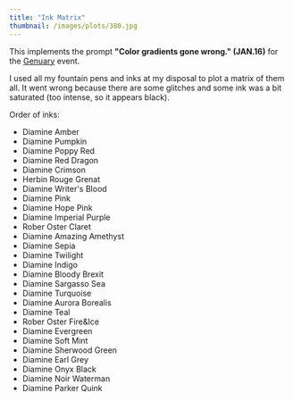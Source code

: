```yaml
---
title: "Ink Matrix"
thumbnail: /images/plots/380.jpg
---
```



This implements the prompt **"Color gradients gone wrong." (JAN.16)** for the [Genuary](https://genuary.art/) event.

I used all my fountain pens and inks at my disposal to plot a matrix of them all. It went wrong because there are some glitches and some ink was a bit saturated (too intense, so it appears black).

Order of inks:

- Diamine Amber
- Diamine Pumpkin
- Diamine Poppy Red
- Diamine Red Dragon
- Diamine Crimson
- Herbin Rouge Grenat
- Diamine Writer's Blood
- Diamine Pink
- Diamine Hope Pink
- Diamine Imperial Purple
- Rober Oster Claret
- Diamine Amazing Amethyst
- Diamine Sepia
- Diamine Twilight
- Diamine Indigo
- Diamine Bloody Brexit
- Diamine Sargasso Sea
- Diamine Turquoise
- Diamine Aurora Borealis
- Diamine Teal
- Rober Oster Fire&Ice
- Diamine Evergreen
- Diamine Soft Mint
- Diamine Sherwood Green
- Diamine Earl Grey
- Diamine Onyx Black
- Diamine Noir Waterman
- Diamine Parker Quink